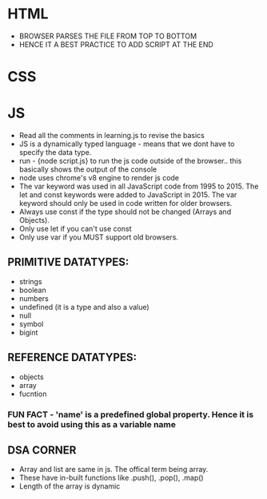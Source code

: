 # HTML
- BROWSER PARSES THE FILE FROM TOP TO BOTTOM
- HENCE IT A BEST PRACTICE TO ADD SCRIPT AT THE END

# CSS

# JS
- Read all the comments in learning.js to revise the basics 
- JS is a dynamically typed language - means that we dont have to specify the data type.
- run - {node script.js} to run the js code outside of the browser.. this basically shows the output of the console
- node uses chrome's v8 engine to render js code
- The var keyword was used in all JavaScript code from 1995 to 2015. The let and const keywords were added to JavaScript in 2015. The var keyword should only be used in code written for older browsers.
- Always use const if the type should not be changed (Arrays and Objects).
- Only use let if you can't use const
- Only use var if you MUST support old browsers.
## PRIMITIVE DATATYPES: 
  - strings
  - boolean
  - numbers
  - undefined (it is a type and also a value)
  - null
  - symbol
  - bigint
## REFERENCE DATATYPES: 
  - objects
  - array
  - fucntion
 ### FUN FACT - 'name' is a predefined global property. Hence it is best to avoid using this as a variable name

## DSA CORNER
 - Array and list are same in js. The offical term being array. 
 - These have in-built functions like .push(), .pop(), .map()
 - Length of the array is dynamic
